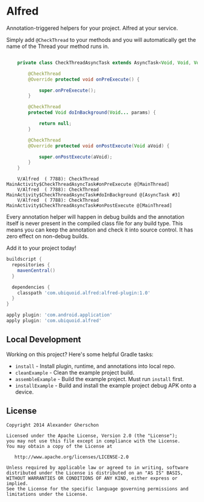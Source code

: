 Alfred
======

Annotation-triggered helpers for your project. Alfred at your service.


Simply add `@CheckThread` to your methods and you will automatically get the name of the Thread
your method runs in.

```java

    private class CheckThreadAsyncTask extends AsyncTask<Void, Void, Void> {

        @CheckThread
        @Override protected void onPreExecute() {

            super.onPreExecute();
        }

        @CheckThread
        protected Void doInBackground(Void... params) {

            return null;
        }

        @CheckThread
        @Override protected void onPostExecute(Void aVoid) {

            super.onPostExecute(aVoid);
        }
    }
```
```
    V/Alfred  ( 7788): CheckThread MainActivity$CheckThreadAsyncTask#onPreExecute @[MainThread]
    V/Alfred  ( 7788): CheckThread MainActivity$CheckThreadAsyncTask#doInBackground @[AsyncTask #3]
    V/Alfred  ( 7788): CheckThread MainActivity$CheckThreadAsyncTask#onPostExecute @[MainThread]
```

Every annotation helper will happen in debug builds and the annotation itself is never present in the
compiled class file for any build type. This means you can keep the annotation and check it into
source control. It has zero effect on non-debug builds.

Add it to your project today!

```groovy
buildscript {
  repositories {
    mavenCentral()
  }

  dependencies {
    classpath 'com.ubiquoid.alfred:alfred-plugin:1.0'
  }
}

apply plugin: 'com.android.application'
apply plugin: 'com.ubiquoid.alfred'
```


Local Development
-----------------

Working on this project? Here's some helpful Gradle tasks:

 * `install` - Install plugin, runtime, and annotations into local repo.
 * `cleanExample` - Clean the example project build.
 * `assembleExample` - Build the example project. Must run `install` first.
 * `installExample` - Build and install the example project debug APK onto a device.


License
--------

    Copyright 2014 Alexander Gherschon

    Licensed under the Apache License, Version 2.0 (the "License");
    you may not use this file except in compliance with the License.
    You may obtain a copy of the License at

       http://www.apache.org/licenses/LICENSE-2.0

    Unless required by applicable law or agreed to in writing, software
    distributed under the License is distributed on an "AS IS" BASIS,
    WITHOUT WARRANTIES OR CONDITIONS OF ANY KIND, either express or implied.
    See the License for the specific language governing permissions and
    limitations under the License.
